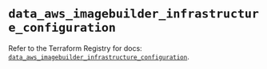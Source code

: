 # `data_aws_imagebuilder_infrastructure_configuration`

Refer to the Terraform Registry for docs: [`data_aws_imagebuilder_infrastructure_configuration`](https://registry.terraform.io/providers/hashicorp/aws/6.11.0/docs/data-sources/imagebuilder_infrastructure_configuration).

